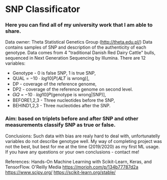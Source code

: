 # SNP Classificator
### Here you can find all of my university work that I am able to share. 

Data owner: Theta Statistical Genetics Group (http://theta.edu.pl/)
Data contains samples of SNP and description of the authenticity of each genotype. Data comes from 4 "traditional Danish Red Dairy Cattle" bulls, sequenced in Next Generation Sequencing by Illumina. There are 12 variables:
* Genotype - 0 is false SNP, 1 is true SNP,
* QUAL = −10 ∙ 𝑙𝑜𝑔10[𝑃(𝐴𝐿𝑇 is wrong)],
* DP - coverage of the reference genome,
* DP2 - coverage of the reference genome on second level.
* 𝐺𝑄 = −10 ∙ 𝑙𝑜𝑔10[𝑃(genotype is wrong|SNP)],
* BEFORE1,2,3 - Three nucleotides before the SNP,
* BEHIND1,2,3 - Three nucleotides after the SNP.

### Aim: based on triplets before and after SNP and other measurements classify SNP as true or false.

Conclusions:
Such data with bias are realy hard to deal with, unfortunatelly variables do not describe genotype well. My way of completing project was not the best, but best for me at the time (2019/2020) as my first ML usage. If you have any questions or your own conclusions - contact me!

References:
Hands-On Machine Learning with Scikit-Learn, Keras, and TensorFlow. O'Reilly Media
https://morioh.com/p/134b77787d2a 
https://www.scipy.org/ 
https://scikit-learn.org/stable/ 
